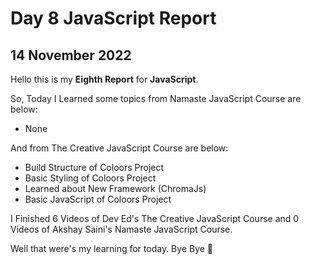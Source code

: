 # Day 8 JavaScript Report

## 14 November 2022

Hello this is my **Eighth Report** for **JavaScript**.

So, Today I Learned some topics from Namaste JavaScript Course are below:

- None

And from The Creative JavaScript Course are below:

- Build Structure of Coloors Project
- Basic Styling of Coloors Project
- Learned about New Framework (ChromaJs)
- Basic JavaScript of Coloors Project

I Finished 6 Videos of Dev Ed's The Creative JavaScript Course and 0 Videos of Akshay Saini's Namaste JavaScript Course.

Well that were's my learning for today. Bye Bye :wave:
